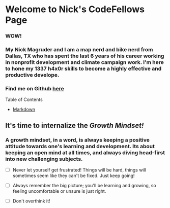 # Welcome to Nick's CodeFellows Page
### WOW!

### My Nick Magruder and I am a map nerd and bike nerd from Dallas, TX who has spent the last 6 years of his career working in nonprofit development and climate campaign work. I'm here to hone my 1337 h4x0r skills to become a highly effective and productive develope.



### Find me on Github [here](https://github.com/nickmagruder) 

Table of Contents
* [Markdown](markdown.md)

## It's time to internalize the ***Growth Mindset!***

### A growth mindset, in a word, is always keeping a positive attitude towards one's learning and development. Its about keeping an open mind at all times, and always diving head-first into new challenging subjects. 

- [ ] Never let yourself get frustrated! Things will be hard, things will sometimes seem like they can't be fixed. Just keep going!
- [ ] Always remember the big picture; you'll be learning and growing, so feeling uncomfortable or unsure is just right.
- [ ] Don't overthink it!

